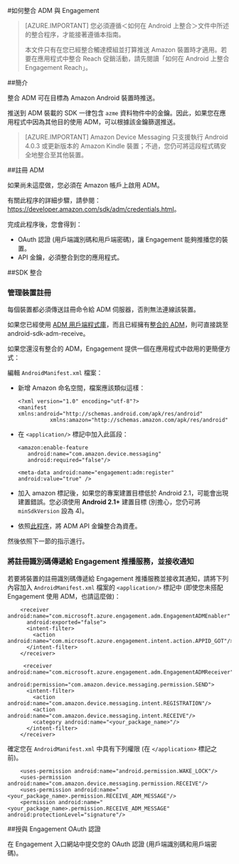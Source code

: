 <properties
	pageTitle="Azure Mobile Engagement Android SDK 整合"
	description="Android SDK for Azure Mobile Engagement 的最新更新和程序"
	services="mobile-engagement"
	documentationCenter="mobile"
	authors="piyushjo"
	manager="dwrede"
	editor="" />

<tags
	ms.service="mobile-engagement"
	ms.workload="mobile"
	ms.tgt_pltfrm="mobile-android"
	ms.devlang="Java"
	ms.topic="article"
	ms.date="02/29/2016"
	ms.author="piyushjo" />


#如何整合 ADM 與 Engagement

> [AZURE.IMPORTANT] 您必須遵循＜如何在 Android 上整合＞文件中所述的整合程序，才能接著遵循本指南。
>
> 本文件只有在您已經整合觸達模組並打算推送 Amazon 裝置時才適用。若要在應用程式中整合 Reach 促銷活動，請先閱讀「如何在 Android 上整合 Engagement Reach」。

##簡介

整合 ADM 可在目標為 Amazon Android 裝置時推送。

推送到 ADM 裝載的 SDK 一律包含 `azme` 資料物件中的金鑰。因此，如果您在應用程式中因為其他目的使用 ADM，可以根據該金鑰篩選推送。

> [AZURE.IMPORTANT] Amazon Device Messaging 只支援執行 Android 4.0.3 或更新版本的 Amazon Kindle 裝置；不過，您仍可將這段程式碼安全地整合至其他裝置。

##註冊 ADM

如果尚未這麼做，您必須在 Amazon 帳戶上啟用 ADM。

有關此程序的詳細步驟，請參閱：[<https://developer.amazon.com/sdk/adm/credentials.html>]。

完成此程序後，您會得到：

-   OAuth 認證 (用戶端識別碼和用戶端密碼)，讓 Engagement 能夠推播您的裝置。
-   API 金鑰，必須整合到您的應用程式。

##SDK 整合

### 管理裝置註冊

每個裝置都必須傳送註冊命令給 ADM 伺服器，否則無法連線該裝置。

如果您已經使用 [ADM 用戶端程式庫]，而且已經擁有[整合的 ADM]，則可直接跳至 android-sdk-adm-receive。

如果您還沒有整合的 ADM，Engagement 提供一個在應用程式中啟用的更簡便方式：

編輯 `AndroidManifest.xml` 檔案：

-   新增 Amazon 命名空間，檔案應該類似這樣：

		<?xml version="1.0" encoding="utf-8"?>
		<manifest xmlns:android="http://schemas.android.com/apk/res/android"
		          xmlns:amazon="http://schemas.amazon.com/apk/res/android"

-   在 `<application/>` 標記中加入此區段：

		<amazon:enable-feature
		   android:name="com.amazon.device.messaging"
		   android:required="false"/>

		<meta-data android:name="engagement:adm:register" android:value="true" />

-   加入 amazon 標記後，如果您的專案建置目標低於 Android 2.1，可能會出現建置錯誤。您必須使用 **Android 2.1+** 建置目標 (別擔心，您仍可將 `minSdkVersion` 設為 4)。
-   依照[此程序]，將 ADM API 金鑰整合為資產。

然後依照下一節的指示進行。

### 將註冊識別碼傳遞給 Engagement 推播服務，並接收通知

若要將裝置的註冊識別碼傳遞給 Engagement 推播服務並接收其通知，請將下列內容加入 `AndroidManifest.xml` 檔案的 `<application/>` 標記中 (即使您未搭配 Engagement 使用 ADM，也請這麼做)：

		<receiver android:name="com.microsoft.azure.engagement.adm.EngagementADMEnabler"
		  android:exported="false">
		  <intent-filter>
		    <action android:name="com.microsoft.azure.engagement.intent.action.APPID_GOT"/>
		  </intent-filter>
		</receiver>

		 <receiver android:name="com.microsoft.azure.engagement.adm.EngagementADMReceiver"
		   android:permission="com.amazon.device.messaging.permission.SEND">
		  <intent-filter>
		    <action android:name="com.amazon.device.messaging.intent.REGISTRATION"/>
		    <action android:name="com.amazon.device.messaging.intent.RECEIVE"/>
		    <category android:name="<your_package_name>"/>
		  </intent-filter>
		</receiver>   

確定您在 `AndroidManifest.xml` 中具有下列權限 (在 `</application>` 標記之前)。

		<uses-permission android:name="android.permission.WAKE_LOCK"/>
		<uses-permission android:name="com.amazon.device.messaging.permission.RECEIVE"/>
		<uses-permission android:name="<your_package_name>.permission.RECEIVE_ADM_MESSAGE"/>
		<permission android:name="<your_package_name>.permission.RECEIVE_ADM_MESSAGE" android:protectionLevel="signature"/>

##授與 Engagement OAuth 認證

在 Engagement 入口網站中提交您的 OAuth 認證 (用戶端識別碼和用戶端密碼)。

[<https://developer.amazon.com/sdk/adm/credentials.html>]: https://developer.amazon.com/sdk/adm/credentials.html
[ADM 用戶端程式庫]: https://developer.amazon.com/sdk/adm/setup.html
[整合的 ADM]: https://developer.amazon.com/sdk/adm/integrating-app.html
[此程序]: https://developer.amazon.com/sdk/adm/integrating-app.html#Asset

<!---HONumber=AcomDC_0316_2016-->
